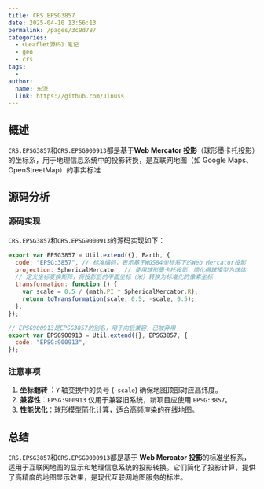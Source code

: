 ```yaml
---
title: CRS.EPSG3857
date: 2025-04-10 13:56:13
permalink: /pages/3c9d78/
categories:
  - 《Leaflet源码》笔记
  - geo
  - crs
tags:
  -
author:
  name: 东流
  link: https://github.com/Jinuss
---
```


## 概述

`CRS.EPSG3857`和`CRS.EPSG900913`都是基于**Web Mercator 投影**（球形墨卡托投影）的坐标系，用于地理信息系统中的投影转换，是互联网地图（如 Google Maps、OpenStreetMap）的事实标准

## 源码分析

### 源码实现

`CRS.EPSG3857`和`CRS.EPSG9000913`的源码实现如下：

```js
export var EPSG3857 = Util.extend({}, Earth, {
  code: "EPSG:3857", // 标准编码，表示基于WGS84坐标系下的Web Mercator投影
  projection: SphericalMercator, // 使用球形墨卡托投影，简化椭球模型为球体
  // 定义坐标变换矩阵，将投影后的平面坐标（米）转换为标准化的像素坐标
  transformation: function () {
    var scale = 0.5 / (math.PI * SphericalMercator.R);
    return toTransformation(scale, 0.5, -scale, 0.5);
  },
});

// EPSG900913是EPSG3857的别名，用于向后兼容，已被弃用
export var EPSG900913 = Util.extend({}, EPSG3857, {
  code: "EPSG:900913",
});
```

### 注意事项

1. **坐标翻转 ​**​：`Y` 轴变换中的负号 (`-scale`) 确保地图顶部对应高纬度。
2. **兼容性**​​：`EPSG:900913` 仅用于兼容旧系统，新项目应使用 `EPSG:3857`。
3. **性能优化**​​：球形模型简化计算，适合高频渲染的在线地图。

## 总结

`CRS.EPSG3857`和`CRS.EPSG9000913`都是基于 **Web Mercator 投影**的标准坐标系，适用于互联网地图的显示和地理信息系统的投影转换。它们简化了投影计算，提供了高精度的地图显示效果，是现代互联网地图服务的标准。
